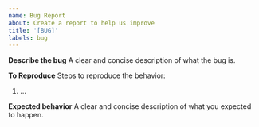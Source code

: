 ```yaml
---
name: Bug Report
about: Create a report to help us improve
title: '[BUG]'
labels: bug
---
```


**Describe the bug**
A clear and concise description of what the bug is.

**To Reproduce**
Steps to reproduce the behavior:
1. ...

**Expected behavior**
A clear and concise description of what you expected to happen.